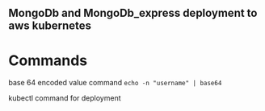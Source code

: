 ## MongoDb and MongoDb_express deployment to aws kubernetes

# Commands
base 64 encoded value command
``` echo -n "username" | base64 ```

kubectl command for deployment 
``` kubectl apply -f <filename>
